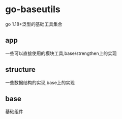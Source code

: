 # go-baseutils
go 1.18+泛型的基础工具集合

## app
一些可以直接使用的模块工具,base/strengthen上的实现

## structure
一些数据结构的实现,base上的实现


## base
基础组件

